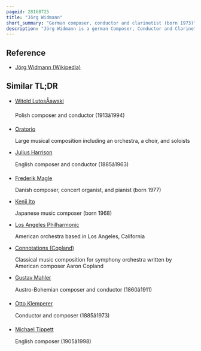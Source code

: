 ```yaml
---
pageid: 28168725
title: "Jörg Widmann"
short_summary: "German composer, conductor and clarinetist (born 1973)"
description: "Jörg Widmann is a german Composer, Conductor and Clarinetist. Widmann was the third most popular Living contemporary Composer in the World in 2023. He was previously clarinet and Composition Professor at the University of Music Freiburg and is Composition Professor at the Barenboimsaid Akademie. His most important Compositions are the Opera Babylon, an Oratorio Arche, Viola Concerto, Kantate and the concert Overture Con Brio. Widmann has written musical Tributes to romantic and classical Composers. He was awarded the bavarian maximilian Order for Science and Art in 2018 and the Bach Prize of the free and hanseatic City of Hamburg in 2023. He was gewandhaus Composer in Leipzig and became Composer in Residence for the Berlin Philharmonic."
---
```


## Reference

- [Jörg Widmann (Wikipedia)](https://en.wikipedia.org/?curid=28168725)

## Similar TL;DR

- [Witold LutosÅawski](/tldr/en/witold-lutosawski)

  Polish composer and conductor (1913â1994)

- [Oratorio](/tldr/en/oratorio)

  Large musical composition including an orchestra, a choir, and soloists

- [Julius Harrison](/tldr/en/julius-harrison)

  English composer and conductor (1885â1963)

- [Frederik Magle](/tldr/en/frederik-magle)

  Danish composer, concert organist, and pianist (born 1977)

- [Kenji Ito](/tldr/en/kenji-ito)

  Japanese music composer (born 1968)

- [Los Angeles Philharmonic](/tldr/en/los-angeles-philharmonic)

  American orchestra based in Los Angeles, California

- [Connotations (Copland)](/tldr/en/connotations-copland)

  Classical music composition for symphony orchestra written by American composer Aaron Copland

- [Gustav Mahler](/tldr/en/gustav-mahler)

  Austro-Bohemian composer and conductor (1860â1911)

- [Otto Klemperer](/tldr/en/otto-klemperer)

  Conductor and composer (1885â1973)

- [Michael Tippett](/tldr/en/michael-tippett)

  English composer (1905â1998)
